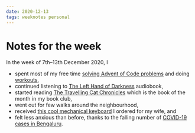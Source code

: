 ```yaml
---
date: 2020-12-13
tags: weeknotes personal
---
```


# Notes for the week

In the week of 7th–13th December 2020, I

- spent most of my free time [solving Advent of Code problems](/2020/aoc-wk2) and doing [workouts](https://abhinavsarkar.net/activities/),
- continued listening to [The Left Hand of Darkness](https://www.goodreads.com/book/show/35300537-the-left-hand-of-darkness) audiobook,
- started reading [The Travelling Cat Chronicles](https://www.goodreads.com/book/show/40961230-the-travelling-cat-chronicles) which is the book of the month in my book club,
- went out for few walks around the neighbourhood,
- received [this cool mechanical keyboard](https://www.duckychannel.com.tw/en/Ducky-One2-Mini-Good-in-Blue) I ordered for my wife, and
- felt less anxious than before, thanks to the falling number of [COVID-19 cases in Bengaluru](https://covid19.bbmpgov.in/).
